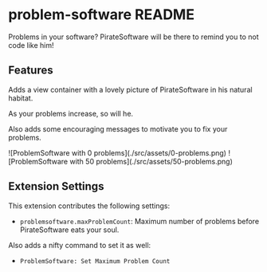 # problem-software README

Problems in your software? PirateSoftware will be there to remind you to not code like him!

## Features

Adds a view container with a lovely picture of PirateSoftware in his natural habitat.

As your problems increase, so will he.

Also adds some encouraging messages to motivate you to fix your problems.

<div style="align-items: center">
  ![ProblemSoftware with 0 problems](./src/assets/0-problems.png)
  ![ProblemSoftware with 50 problems](./src/assets/50-problems.png)
</div>

## Extension Settings

This extension contributes the following settings:

- `problemsoftware.maxProblemCount`: Maximum number of problems before PirateSoftware eats your soul.

Also adds a nifty command to set it as well:

- `ProblemSoftware: Set Maximum Problem Count`
